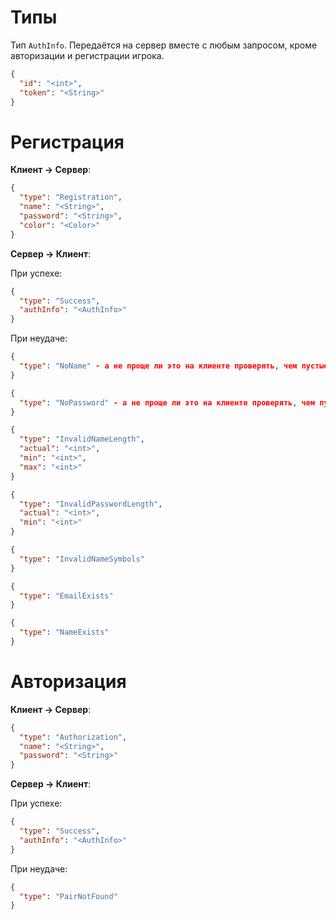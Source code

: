 # Типы

Тип `AuthInfo`. Передаётся на сервер вместе с любым запросом, кроме авторизации и регистрации игрока.

```json
{
  "id": "<int>",
  "token": "<String>"
}
```

# Регистрация

**Клиент -> Сервер**:

```json
{
  "type": "Registration",
  "name": "<String>",
  "password": "<String>",
  "color": "<Color>"
}
```

**Сервер -> Клиент**:

При успехе:

```json
{
  "type": "Success",
  "authInfo": "<AuthInfo>"
}
```

При неудаче:

```json
{
  "type": "NoName" - а не проще ли это на клиенте проверять, чем пустые строки отсылать?
}

{
  "type": "NoPassword" - а не проще ли это на клиенте проверять, чем пустые строки отсылать?
}

{
  "type": "InvalidNameLength",
  "actual": "<int>",
  "min": "<int>",
  "max": "<int>"
}

{
  "type": "InvalidPasswordLength",
  "actual": "<int>",
  "min": "<int>"
}

{
  "type": "InvalidNameSymbols"
}

{
  "type": "EmailExists"
}

{
  "type": "NameExists"
}
```

# Авторизация

**Клиент -> Сервер**:

```json
{
  "type": "Authorization",
  "name": "<String>",
  "password": "<String>"
}
```

**Сервер -> Клиент**:

При успехе:

```json
{
  "type": "Success",
  "authInfo": "<AuthInfo>"
}
```

При неудаче:

```json
{
  "type": "PairNotFound"
}
```
